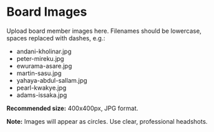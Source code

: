 # Board Images

Upload board member images here. Filenames should be lowercase, spaces replaced with dashes, e.g.:

- andani-kholinar.jpg
- peter-mireku.jpg
- ewurama-asare.jpg
- martin-sasu.jpg
- yahaya-abdul-sallam.jpg
- pearl-kwakye.jpg
- adams-issaka.jpg

**Recommended size:** 400x400px, JPG format.

**Note:** Images will appear as circles. Use clear, professional headshots. 